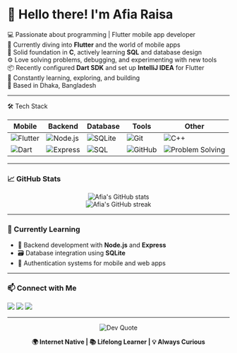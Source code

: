 # 👋 Hello there! I'm Afia Raisa

💻 Passionate about programming | Flutter mobile app developer  
🎯 Currently diving into **Flutter** and the world of mobile apps  
🧠 Solid foundation in **C**, actively learning **SQL** and database design  
⚙️ Love solving problems, debugging, and experimenting with new tools  
📦 Recently configured **Dart SDK** and set up **IntelliJ IDEA** for Flutter  
🌱 Constantly learning, exploring, and building  
📍 Based in Dhaka, Bangladesh  

---
 🛠️ Tech Stack

| Mobile | Backend | Database | Tools | Other |
|-------|---------|----------|-------|-------|
| ![Flutter](https://img.shields.io/badge/Flutter-02569B?style=for-the-badge&logo=flutter&logoColor=white) | ![Node.js](https://img.shields.io/badge/Node.js-339933?style=for-the-badge&logo=nodedotjs&logoColor=white) | ![SQLite](https://img.shields.io/badge/SQLite-003B57?style=for-the-badge&logo=sqlite&logoColor=white) | ![Git](https://img.shields.io/badge/Git-F05032?style=for-the-badge&logo=git&logoColor=white) | ![C++](https://img.shields.io/badge/C++-00599C?style=for-the-badge&logo=cplusplus&logoColor=white) |
| ![Dart](https://img.shields.io/badge/Dart-0175C2?style=for-the-badge&logo=dart&logoColor=white) | ![Express](https://img.shields.io/badge/Express.js-000000?style=for-the-badge&logo=express&logoColor=white) | ![SQL](https://img.shields.io/badge/SQL-4479A1?style=for-the-badge&logo=postgresql&logoColor=white) | ![GitHub](https://img.shields.io/badge/GitHub-181717?style=for-the-badge&logo=github&logoColor=white) | ![Problem Solving](https://img.shields.io/badge/Problem%20Solving-brightgreen?style=for-the-badge) |

---

### 📈 GitHub Stats

<p align="center">
  <img src="https://github-readme-stats.vercel.app/api?username=Raisa-01&show_icons=true&theme=radical" alt="Afia's GitHub stats" />
  <br/>
  <img src="https://github-readme-streak-stats.herokuapp.com/?user=Raisa-01&theme=radical" alt="Afia's GitHub streak" />
</p>

---

### 🌱 Currently Learning
- 🔧 Backend development with **Node.js** and **Express**
- 🗃️ Database integration using **SQLite**
- 🔐 Authentication systems for mobile and web apps

---

### 📫 Connect with Me
<p align="left">
  <a href="https://github.com/afia-raisa" target="_blank"><img src="https://img.shields.io/badge/GitHub-Raisa-01-181717?style=for-the-badge&logo=github" /></a>
  <a href="mailtoafia.raisa876@gmail.com" target="_blank"><img src="https://img.shields.io/badge/Email-Contact_Me-D14836?style=for-the-badge&logo=gmail&logoColor=white" /></a>
  <a href="https://www.linkedin.com/in/your-linkedin" target="_blank"><img src="https://img.shields.io/badge/LinkedIn-Connect-blue?style=for-the-badge&logo=linkedin" /></a>
</p>

---

<p align="center">
  <img src="https://quotes-github-readme.vercel.app/api?type=horizontal&theme=radical" alt="Dev Quote" />
</p>

<p align="center">
  <b>🌍 Internet Native | 📚 Lifelong Learner | 💡 Always Curious</b>
</p>


